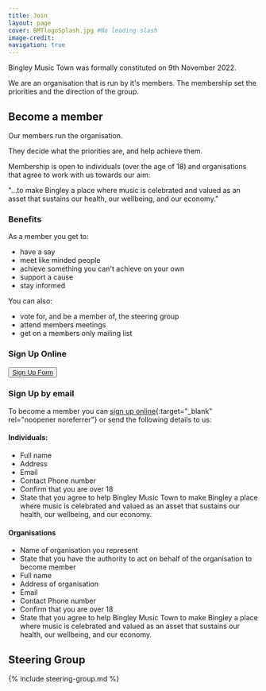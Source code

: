 ```yaml
---
title: Join
layout: page 
cover: BMTlogoSplash.jpg #No leading slash
image-credit: 
navigation: true
---
```

Bingley Music Town was formally constituted on 9th November 2022.

We are an organisation that is run by it's members. The membership set the priorities and the direction of the group.

## Become a member
Our members run the organisation.

They decide what the priorities are, and help achieve them. 

Membership is open to individuals (over the age of 18) and organisations that agree to work with us towards our aim:

"...to make Bingley a place where music is celebrated and valued as an asset that sustains our health, our wellbeing, and our economy."

### Benefits

As a member you get to:
* have a say
* meet like minded people
* achieve something you can't achieve on your own
* support a cause
* stay informed

You can also:
* vote for, and be a member of, the steering group
* attend members meetings
* get on a members only mailing list 

### Sign Up Online

<p class="membership">
    <button type="button" class="btn btn-outline-light">
        <a href="https://forms.gle/h1a8oGDkBzagYnuf7" target="_blank" rel="noopener noreferrer">Sign Up Form<i class="fa fa-external-link" aria-hidden="true"></i></a>
    </button>
</p>

### Sign Up by email

To become a member you can [sign up online<i class="fa fa-external-link" aria-hidden="true"></i>](https://forms.gle/h1a8oGDkBzagYnuf7){:target="_blank" rel="noopener noreferrer"} or send the following details to us:

#### Individuals:
* Full name
* Address
* Email
* Contact Phone number
* Confirm that you are over 18
* State that you agree to help Bingley Music Town to make Bingley a place where music is celebrated and valued as an asset that sustains our health, our wellbeing, and our economy. 

#### Organisations
* Name of organisation you represent 
* State that you have the authority to act on behalf of the organisation to become member
* Full name
* Address of organisation
* Email
* Contact Phone number
* Confirm that you are over 18
* State that you agree to help Bingley Music Town to make Bingley a place where music is celebrated and valued as an asset that sustains our health, our wellbeing, and our economy. 

## Steering Group
{% include steering-group.md %}